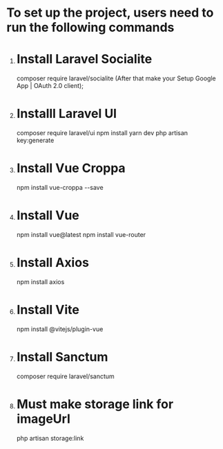 # To set up the project, users need to run the following commands


1. # Install Laravel Socialite
    composer require laravel/socialite
(After that make your Setup Google App | OAuth 2.0 client);

2. # Installl Laravel UI
    composer require laravel/ui
    npm install
    yarn dev
    php artisan key:generate

3. # Install Vue Croppa
    npm install vue-croppa --save

4. # Install Vue 
    npm install vue@latest
    npm install vue-router
    

5. # Install Axios
    npm install axios

6. # Install Vite
    npm install @vitejs/plugin-vue
    

7. # Install Sanctum
    composer require laravel/sanctum

    
8. # Must make storage link for imageUrl
    php artisan storage:link

